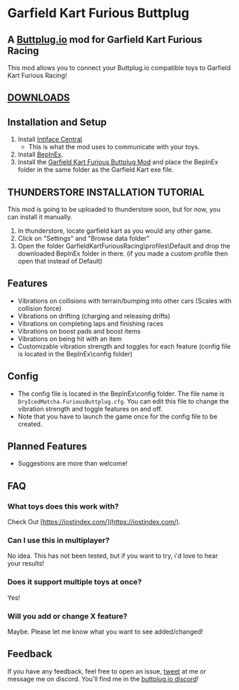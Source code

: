 # Garfield Kart Furious Buttplug
## A [Buttplug.io](https://buttplug.io/) mod for Garfield Kart Furious Racing

This mod allows you to connect your Buttplug.io compatible toys to Garfield Kart Furious Racing!
## [DOWNLOADS](https://github.com/TheSaltyGaming/Garfield-Kart-Furious-Buttplug/releases)

## Installation and Setup
1. Install [Intiface Central](https://intiface.com/central/)
    - This is what the mod uses to communicate with your toys.
2. Install [BepInEx](https://github.com/BepInEx/BepInEx).
3. Install the [Garfield Kart Furious Buttplug Mod](https://github.com/DryIcedTea/FuriousButtplug/releases) and place the BepInEx folder in the same folder as the Garfield Kart exe file.

## THUNDERSTORE INSTALLATION TUTORIAL
This mod is going to be uploaded to thunderstore soon, but for now, you can install it manually.
1. In thunderstore, locate garfield kart as you would any other game.
2. Click on "Settings" and "Browse data folder"
3. Open the folder GarfieldKartFuriousRacing\profiles\Default and drop the downloaded BepInEx folder in there. (if you made a custom profile then open that instead of Default)

## Features
* Vibrations on collisions with terrain/bumping into other cars (Scales with collision force)
* Vibrations on drifting (charging and releasing drifts)
* Vibrations on completing laps and finishing races
* Vibrations on boost pads and boost items
* Vibrations on being hit with an item
* Customizable vibration strength and toggles for each feature (config file is located in the BepInEx\config folder)

## Config
* The config file is located in the BepInEx\config folder. The file name is `DryIcedMatcha.FuriousButtplug.cfg`. You can edit this file to change the vibration strength and toggle features on and off.
* Note that you have to launch the game once for the config file to be created.
## Planned Features
* Suggestions are more than welcome!
## FAQ
### What toys does this work with?
Check Out [https://iostindex.com/](https://iostindex.com/).
### Can I use this in multiplayer?
No idea. This has not been tested, but if you want to try, i'd love to hear your results!
### Does it support multiple toys at once?
Yes!
### Will you add or change X feature?
Maybe. Please let me know what you want to see added/changed!

## Feedback
If you have any feedback, feel free to open an issue, [tweet](https://twitter.com/DryIcedMatcha) at me or message me on discord. You'll find me in the [buttplug.io discord](https://discord.buttplug.io/)!